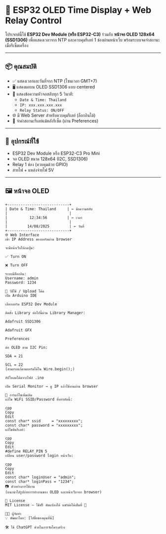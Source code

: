 # 🔌 ESP32 OLED Time Display + Web Relay Control

โปรเจกต์นี้ใช้ **ESP32 Dev Module (หรือ ESP32-C3)** ร่วมกับ **หน้าจอ OLED 128x64 (SSD1306)** เพื่อแสดงเวลาจาก NTP และควบคุมรีเลย์ 1 ช่องผ่านหน้าเว็บ พร้อมระบบจดจำสถานะเมื่อรีเซ็ตเครื่อง

---

## 📦 คุณสมบัติ

- ✅ แสดงเวลาและวันที่จาก NTP (โซนเวลา GMT+7)
- 🖥️ แสดงผลบน OLED SSD1306 แบบ centered
- 🔁 แสดงข้อความหัวจอสลับทุก 5 วินาที:
  - `Date & Time: Thailand`
  - `IP: xxx.xxx.xxx.xxx`
  - `Relay Status: ON/OFF`
- 🌐 มี Web Server สำหรับควบคุมรีเลย์ (ล็อกอินได้)
- 💾 จำค่าสถานะรีเลย์แม้หลังรีเซ็ต (ผ่าน Preferences)

---

## 🧰 อุปกรณ์ที่ใช้

- ESP32 Dev Module หรือ ESP32-C3 Pro Mini
- จอ OLED ขนาด 128x64 (I2C, SSD1306)
- Relay 1 ช่อง (ควบคุมด้วย GPIO)
- สายไฟ + แหล่งจ่ายไฟ 5V

---

## 🖼️ หน้าจอ OLED

```text
+----------------------------+
| Date & Time: Thailand     | ← ข้อความสลับ
|                            |
|          12:34:56         | ← เวลา
|                            |
|         14/08/2025         | ← วันที่
+----------------------------+
🌐 Web Interface
เข้า IP Address ของบอร์ดผ่าน browser

จะมีหน้าเว็บให้กดปุ่ม:

✅ Turn ON

❌ Turn OFF

ระบบมีล็อกอิน:
Username: admin
Password: 1234

🔧 วิธีใช้ / Upload โค้ด
เปิด Arduino IDE

เลือกบอร์ด ESP32 Dev Module

ติดตั้ง Library ต่อไปนี้ผ่าน Library Manager:

Adafruit SSD1306

Adafruit GFX

Preferences

ต่อ OLED ตาม I2C Pin:

SDA = 21

SCL = 22
(สามารถแก้ตามบอร์ดได้ใน Wire.begin();)

อัปโหลดโค้ดจากไฟล์ .ino

เปิด Serial Monitor → ดู IP แล้วใช้งานผ่าน browser

📝 การแก้ไขเพิ่มเติม
แก้ไข WiFi SSID/Password ที่บรรทัดนี้:

cpp
Copy
Edit
const char* ssid     = "xxxxxxxxx";
const char* password = "xxxxxxxxx";
แก้ไขพินรีเลย์:

cpp
Copy
Edit
#define RELAY_PIN 5
เปลี่ยน user/password login หน้าเว็บ:

cpp
Copy
Edit
const char* loginUser = "admin";
const char* loginPass = "1234";
📷 ตัวอย่างการใช้งาน
(แนะนำใส่รูปถ่ายการทำงานของ OLED และหน้าเว็บจาก browser)

🤝 License
MIT License — ใช้ฟรี ดัดแปลงได้ แชร์ต่อได้เต็มที่ 🚀

👨‍💻 ผู้จัดทำ
💡 พัฒนาโดย: [ใส่ชื่อของคุณที่นี่]

🛠️ ใช้ ChatGPT ช่วยในการจัดโครงสร้าง
